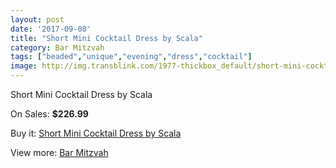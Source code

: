 ```yaml
---
layout: post
date: '2017-09-08'
title: "Short Mini Cocktail Dress by Scala"
category: Bar Mitzvah
tags: ["beaded","unique","evening","dress","cocktail"]
image: http://img.transblink.com/1977-thickbox_default/short-mini-cocktail-dress-by-scala.jpg
---
```

Short Mini Cocktail Dress by Scala

On Sales: **$226.99**
<a href="https://www.transblink.com/en/bar-mitzvah/645-short-mini-cocktail-dress-by-scala.html"><amp-img layout="responsive" width="600" height="600" src="//img.transblink.com/1977-thickbox_default/short-mini-cocktail-dress-by-scala.jpg" alt="Short Mini Cocktail Dress by Scala 0" /></a>
<a href="https://www.transblink.com/en/bar-mitzvah/645-short-mini-cocktail-dress-by-scala.html"><amp-img layout="responsive" width="600" height="600" src="//img.transblink.com/1978-thickbox_default/short-mini-cocktail-dress-by-scala.jpg" alt="Short Mini Cocktail Dress by Scala 1" /></a>

Buy it: [Short Mini Cocktail Dress by Scala](https://www.transblink.com/en/bar-mitzvah/645-short-mini-cocktail-dress-by-scala.html "Short Mini Cocktail Dress by Scala")

View more: [Bar Mitzvah](https://www.transblink.com/en/2-bar-mitzvah "Bar Mitzvah")
